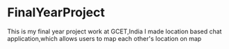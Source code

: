 # FinalYearProject
This is my final year project work at GCET,India
I made location based chat application,which allows users to map each other's location on map
